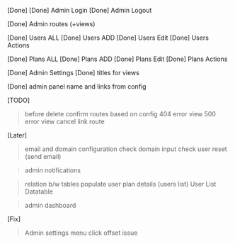 [Done]
[Done] Admin Login
[Done] Admin Logout

[Done] Admin routes (+views)

[Done] Users ALL
[Done] Users ADD
[Done] Users Edit
[Done] Users Actions

[Done] Plans ALL
[Done] Plans ADD
[Done] Plans Edit
[Done] Plans Actions

[Done] Admin Settings
[Done] titles for views 

[Done] admin panel name and links from config

[TODO]

> before delete confirm
> routes based on config
> 404 error view
> 500 error view
> cancel link route

[Later]

> email and domain configuration check
> domain input check
> user reset (send email)

> admin notifications

> relation b/w tables
> populate user plan details (users list)
> User List Datatable

> admin dashboard

[Fix]

> Admin settings menu click offset issue